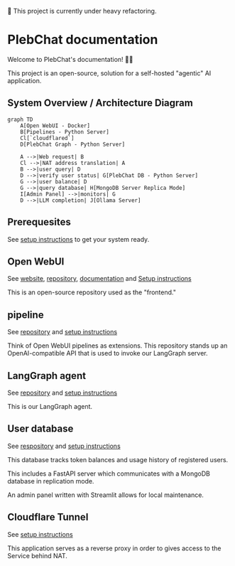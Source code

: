 🚨 This project is currently under heavy refactoring.


# PlebChat documentation

Welcome to PlebChat's documentation! 👋🏻

This project is an open-source, solution for a self-hosted "agentic" AI application.


## System Overview / Architecture Diagram

```mermaid
graph TD
    A[Open WebUI - Docker]
    B[Pipelines - Python Server]
    Cl[`cloudflared`]
    D[PlebChat Graph - Python Server]

    A -->|Web request| B
    Cl -->|NAT address translation| A
    B -->|user query| D
    D -->|verify user status| G[PlebChat DB - Python Server]
    G -->|user balance| D
    G -->|query database| H[MongoDB Server Replica Mode]
    I[Admin Panel] -->|monitors| G
    D -->|LLM completion| J[Ollama Server]
```

## Prerequesites

See [setup instructions](./setup_prereqs) to get your system ready.

## Open WebUI

See [website](https://openwebui.com), [repository](https://github.com/open-webui/open-webui), [documentation](https://docs.openwebui.com) and [Setup instructions](./setup_oi.md)

This is an open-source repository used as the "frontend."

## pipeline

See [repository](https://github.com/PlebeiusGaragicus/PlebChatPipe) and [setup instructions](./setup_pipeline.md)

Think of Open WebUI pipelines as extensions.  This repository stands up an OpenAI-compatible API that is used to invoke our LangGraph server.

## LangGraph agent

See [repository](https://github.com/PlebeiusGaragicus/PlebChatGraph) and [setup instructions](./setup_langgraph.md)

This is our LangGraph agent.

## User database

See [respository](https://github.com/PlebeiusGaragicus/PlebChatDB) and [setup instructions](./setup_db)

This database tracks token balances and usage history of registered users.

This includes a FastAPI server which communicates with a MongoDB database in replication mode.

An admin panel written with Streamlit allows for local maintenance.

## Cloudflare Tunnel

See [setup instructions](./setup_cloudflare.md)

This application serves as a reverse proxy in order to gives access to the Service behind NAT.

